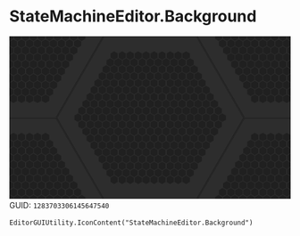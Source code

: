# StateMachineEditor.Background
![](/img/StateMachineEditor.Background.png)
GUID: `1283703306145647540`
```
EditorGUIUtility.IconContent("StateMachineEditor.Background")
```
